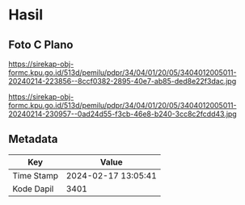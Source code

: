 # Hasil

## Foto C Plano

https://sirekap-obj-formc.kpu.go.id/513d/pemilu/pdpr/34/04/01/20/05/3404012005011-20240214-223856--8ccf0382-2895-40e7-ab85-ded8e22f3dac.jpg

https://sirekap-obj-formc.kpu.go.id/513d/pemilu/pdpr/34/04/01/20/05/3404012005011-20240214-230957--0ad24d55-f3cb-46e8-b240-3cc8c2fcdd43.jpg


## Metadata

| Key        | Value               |
| ---------- | ------------------- |
| Time Stamp | 2024-02-17 13:05:41 |
| Kode Dapil | 3401                |



